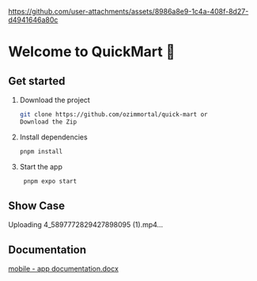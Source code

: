 

https://github.com/user-attachments/assets/8986a8e9-1c4a-408f-8d27-d4941646a80c

# Welcome to QuickMart 🛒


## Get started
1. Download the project
   ```bash
   git clone https://github.com/ozimmortal/quick-mart or
   Download the Zip
   ```
2. Install dependencies

   ```bash
   pnpm install
   ```

3. Start the app

   ```bash
    pnpm expo start
   ```
## Show Case 




Uploading 4_5897772829427898095 (1).mp4…



## Documentation 

   [mobile - app documentation.docx](https://github.com/user-attachments/files/20037670/mobile.-.app.documentation.docx)
